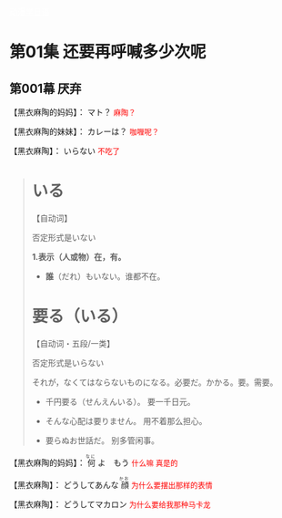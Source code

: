 <!DOCTYPE html>
<html>
<head>
<meta charset="utf-8">
</head>
<body>
<div>
    <a class="xuanfu xuanfubutton" style="color:#fff" href="https://sakura-jikage.github.io/notebook/#/外语/日语/动漫学日语">动漫学日语</a>
</div>
</body>
</html>

# 第01集 还要再呼喊多少次呢

## 第001幕 厌弃

<p><ruby>
   【黑衣麻陶的妈妈】：<rp>(</rp><rt></rt><rp>)</rp>
マト？<rp>(</rp><rt></rt><rp>)</rp>
   <font color="red" size="2">麻陶？</font>
</ruby></p>

<p><ruby>
   【黑衣麻陶的妹妹】：<rp>(</rp><rt></rt><rp>)</rp>
カレーは？<rp>(</rp><rt></rt><rp>)</rp>
   <font color="red" size="2">咖喱呢？</font>
</ruby></p>

<p><ruby>
   【黑衣麻陶】：<rp>(</rp><rt></rt><rp>)</rp>
いらない<rp>(</rp><rt></rt><rp>)</rp>
   <font color="red" size="2">不吃了</font>
</ruby></p>

># いる
>
>【自动词】
>
>否定形式是いない
>
>**1.表示（人或物）在，有。**
>
>- **誰**（だれ）もいない。谁都不在。
>
># 要る（いる）
>
>【自动词・五段/一类】
>
>否定形式是いらない
>
>それが，なくてはならないものになる。必要だ。かかる。要。需要。
>
>- 千円要る（せんえんいる）。 要一千日元。
>
>- そんな心配は要りません。 用不着那么担心。
>- 要らぬお世話だ。 别多管闲事。
>
>

<p><ruby>
   【黑衣麻陶的妈妈】：<rp>(</rp><rt></rt><rp>)</rp>
何<rp>(</rp><rt>なに</rt><rp>)</rp>
よ　もう<rp>(</rp><rt></rt><rp>)</rp>
   <font color="red" size="2">什么嘛 真是的</font>
</ruby></p>

<p><ruby>
   【黑衣麻陶】：<rp>(</rp><rt></rt><rp>)</rp>
どうしてあんな<rp>(</rp><rt></rt><rp>)</rp>
顔<rp>(</rp><rt>かお</rt><rp>)</rp>
   <font color="red" size="2">为什么要摆出那样的表情</font>
</ruby></p>

<p><ruby>
   【黑衣麻陶】：<rp>(</rp><rt></rt><rp>)</rp>
どうしてマカロン<rp>(</rp><rt></rt><rp>)</rp>
   <font color="red" size="2">为什么要给我那种马卡龙</font>
</ruby></p>

